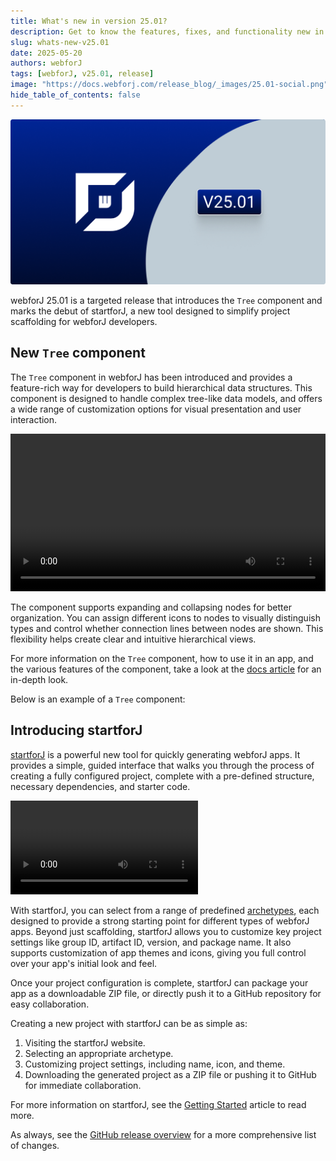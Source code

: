```yaml
---
title: What's new in version 25.01?
description: Get to know the features, fixes, and functionality new in webforJ version 25.01.
slug: whats-new-v25.01
date: 2025-05-20
authors: webforJ
tags: [webforJ, v25.01, release]
image: "https://docs.webforj.com/release_blog/_images/25.01-social.png"
hide_table_of_contents: false
---
```


![cover image](../../static/release_blog/_images/25.01.png)

webforJ 25.01 is a targeted release that introduces the `Tree` component and marks the debut of startforJ, a new tool designed to simplify project scaffolding for webforJ developers.

<!-- truncate -->

## New `Tree` component

The `Tree` component in webforJ has been introduced and provides a feature-rich way for developers to build hierarchical data structures. This component is designed to handle complex tree-like data models, and offers a wide range of customization options for visual presentation and user interaction. 

<div 
  style={{
    display: 'flex', 
    justifyContent: 'center', 
    margin: '1rem 0', 
    width: '100%'
  }}
>
  <video width="100%" controls>
    <source src='https://cdn.webforj.com/webforj-documentation/video/release/tree.mp4' type="video/mp4" />
  </video>
</div>

The component supports expanding and collapsing nodes for better organization. You can assign different icons to nodes to visually distinguish types and control whether connection lines between nodes are shown. This flexibility helps create clear and intuitive hierarchical views.

For more information on the `Tree` component, how to use it in an app, and the various features of the component, take a look at the [docs article](../../docs/components/tree) for an in-depth look.

Below is an example of a `Tree` component:

<ComponentDemo 
path='/webforj/tree?' 
javaE='https://raw.githubusercontent.com/webforj/webforj-documentation/refs/heads/main/src/main/java/com/webforj/samples/views/tree/TreeView.java'
height="270px"
/>

## Introducing startforJ

[startforJ](https://docs.webforj.com/startforj/) is a powerful new tool for quickly generating webforJ apps. It provides a simple, guided interface that walks you through the process of creating a fully configured project, complete with a pre-defined structure, necessary dependencies, and starter code.

<div class="videos-container">
  <video controls>
    <source src="https://cdn.webforj.com/webforj-documentation/video/archetypes/starforj.mov" type="video/mp4" />
  </video>
</div>

With startforJ, you can select from a range of predefined [archetypes](../../docs/building-ui/archetypes/overview), each designed to provide a strong starting point for different types of webforJ apps. Beyond just scaffolding, startforJ allows you to customize key project settings like group ID, artifact ID, version, and package name. It also supports customization of app themes and icons, giving you full control over your app's initial look and feel.

Once your project configuration is complete, startforJ can package your app as a downloadable ZIP file, or directly push it to a GitHub repository for easy collaboration.

Creating a new project with startforJ can be as simple as:

1. Visiting the startforJ website.
2. Selecting an appropriate archetype.
3. Customizing project settings, including name, icon, and theme.
4. Downloading the generated project as a ZIP file or pushing it to GitHub for immediate collaboration.

For more information on startforJ, see the [Getting Started](../../docs/introduction/getting-started) article to read more.

As always, see the [GitHub release overview](https://github.com/webforj/webforj/releases/tag/25.01) for a more comprehensive list of changes. 